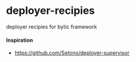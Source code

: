 # deployer-recipies
deployer recipies for bytic framework


#### Inspiration
* https://github.com/Setono/deployer-supervisor
